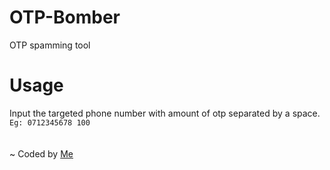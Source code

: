 # OTP-Bomber
OTP spamming tool

# Usage
Input the targeted phone number with amount of otp separated by a space.<br>
   `Eg: 0712345678 100`
<br><br><br>
~ Coded by [Me](https://t.me/mr_DarkLusifer)
